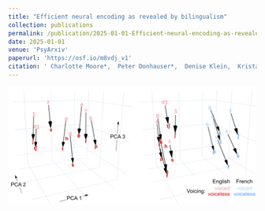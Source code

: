 ```yaml
---
title: "Efficient neural encoding as revealed by bilingualism"
collection: publications
permalink: /publication/2025-01-01-Efficient-neural-encoding-as-revealed-by-bilingualism
date: 2025-01-01
venue: 'PsyArxiv'
paperurl: 'https://osf.io/m8vdj_v1'
citation: ' Charlotte Moore*,  Peter Donhauser*,  Denise Klein,  Krista Byers-Heinlein, &quot;Efficient neural encoding as revealed by bilingualism.&quot; PsyArxiv, 2025.'
---
```


![image](../images/bilingual.png)